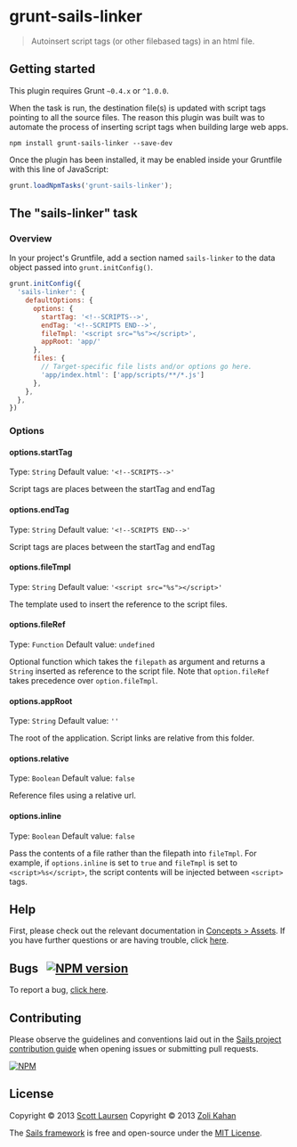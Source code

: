 # grunt-sails-linker

> Autoinsert script tags (or other filebased tags) in an html file.

## Getting started
This plugin requires Grunt `~0.4.x` or `^1.0.0`.

When the task is run, the destination file(s) is updated with script tags pointing to all the source files. The reason this plugin was built was to automate the process of inserting script tags when building large web apps.

```shell
npm install grunt-sails-linker --save-dev
```

Once the plugin has been installed, it may be enabled inside your Gruntfile with this line of JavaScript:

```js
grunt.loadNpmTasks('grunt-sails-linker');
```

## The "sails-linker" task

### Overview
In your project's Gruntfile, add a section named `sails-linker` to the data object passed into `grunt.initConfig()`.

```js
grunt.initConfig({
  'sails-linker': {
    defaultOptions: {
      options: {
        startTag: '<!--SCRIPTS-->',
        endTag: '<!--SCRIPTS END-->',
        fileTmpl: '<script src="%s"></script>',
        appRoot: 'app/'
      },
      files: {
        // Target-specific file lists and/or options go here.
        'app/index.html': ['app/scripts/**/*.js']
      },
    },
  },
})
```

### Options

#### options.startTag
Type: `String`
Default value: `'<!--SCRIPTS-->'`

Script tags are places between the startTag and endTag

#### options.endTag
Type: `String`
Default value: `'<!--SCRIPTS END-->'`

Script tags are places between the startTag and endTag

#### options.fileTmpl
Type: `String`
Default value: `'<script src="%s"></script>'`

The template used to insert the reference to the script files.

#### options.fileRef
Type: `Function`
Default value: `undefined`

Optional function which takes the `filepath` as argument and returns a `String` inserted as reference to the script file. Note that `option.fileRef` takes precedence over `option.fileTmpl`.

#### options.appRoot
Type: `String`
Default value: `''`

The root of the application. Script links are relative from this folder.

#### options.relative
Type: `Boolean`
Default value: `false`

Reference files using a relative url.

#### options.inline
Type: `Boolean`
Default value: `false`

Pass the contents of a file rather than the filepath into `fileTmpl`.  For example, if `options.inline` is set to `true` and `fileTmpl` is set to `<script>%s</script>`, the script contents will be injected between `<script>` tags.


## Help

First, please check out the relevant documentation in [Concepts > Assets](http://sailsjs.com/docs/concepts/assets).  If you have further questions or are having trouble, click [here](http://sailsjs.com/support).


## Bugs &nbsp; [![NPM version](https://badge.fury.io/js/grunt-sails-linker.svg)](http://npmjs.com/package/grunt-sails-linker)

To report a bug, [click here](http://sailsjs.com/bugs).


## Contributing

Please observe the guidelines and conventions laid out in the [Sails project contribution guide](http://sailsjs.com/contribute) when opening issues or submitting pull requests.

[![NPM](https://nodei.co/npm/grunt-sails-linker.png?downloads=true)](http://npmjs.com/package/grunt-sails-linker)


## License

Copyright &copy; 2013 [Scott Laursen](http://github.com/scott-laursen)
Copyright &copy; 2013 [Zoli Kahan](http://github.com/Zolmeister)

The [Sails framework](http://sailsjs.com) is free and open-source under the [MIT License](http://sailsjs.com/license).
